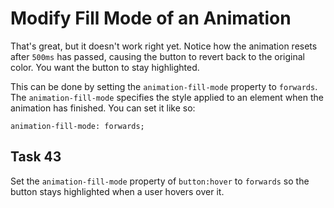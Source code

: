 # Modify Fill Mode of an Animation
That's great, but it doesn't work right yet. Notice how the animation resets after `500ms` has passed, causing the button to revert back to the original color. You want the button to stay highlighted.

This can be done by setting the `animation-fill-mode` property to `forwards`. The `animation-fill-mode` specifies the style applied to an element when the animation has finished. You can set it like so:

`animation-fill-mode: forwards;`
## Task 43
Set the `animation-fill-mode` property of `button:hover` to `forwards` so the button stays highlighted when a user hovers over it.
